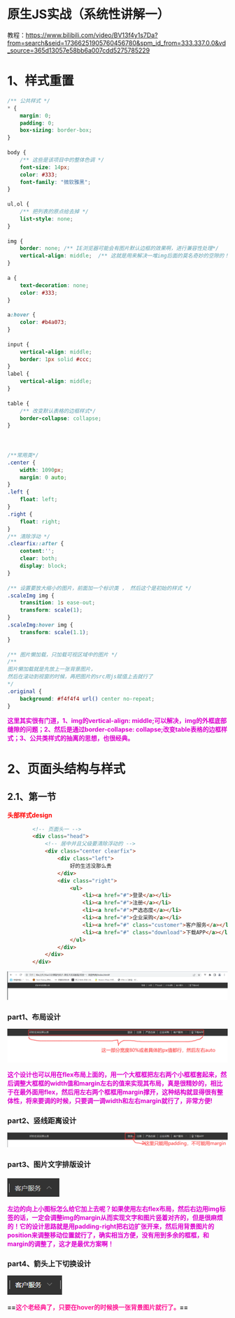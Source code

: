# 原生JS实战（系统性讲解一）

教程：https://www.bilibili.com/video/BV13f4y1s7Da?from=search&seid=17366251905760456780&spm_id_from=333.337.0.0&vd_source=365d13057e58bb6a007cdd5275785229



# 1、样式重置

```css
/** 公共样式 */
* {
    margin: 0;
    padding: 0;
    box-sizing: border-box;
}

body {
    /** 这些是该项目中的整体色调 */
    font-size: 14px;
    color: #333;
    font-family: "微软雅黑";
}

ul,ol {
    /** 把列表的原点给去掉 */
    list-style: none;
}

img {
    border: none; /** IE浏览器可能会有图片默认边框的效果啊，进行兼容性处理*/
    vertical-align: middle;  /** 这就是用来解决一堆img后面的莫名奇妙的空隙的！*/
}

a {
    text-decoration: none;
    color: #333;
}

a:hover {
    color: #b4a073;
}

input {
    vertical-align: middle;
    border: 1px solid #ccc;
}
label {
    vertical-align: middle;
}

table {
    /** 改变默认表格的边框样式*/
    border-collapse: collapse;
}



/**常用类*/
.center {
    width: 1090px;
    margin: 0 auto;
}
.left {
    float: left;
}
.right {
    float: right;
}
/** 清除浮动 */
.clearfix::after {
    content:'';
    clear: both;
    display: block;
}

/** 设置要放大缩小的图片，前面加一个标识类 ， 然后这个是初始的样式 */
.scaleImg img {
    transition: 1s ease-out;
    transform: scale(1);
}
.scaleImg:hover img {
    transform: scale(1.1);
}

/** 图片懒加载，只加载可视区域中的图片 */
/**
图片懒加载就是先放上一张背景图片，
然后在滚动到视窗的时候，再把图片的src用js赋值上去就行了
*/
.original {
    background: #f4f4f4 url() center no-repeat;
}

```

**<font color='deepred'>这里其实很有门道，1、img的vertical-align: middle;可以解决，img的外框底部缝隙的问题；2、然后是通过border-collapse: collapse;改变table表格的边框样式；3、公共类样式的抽离的思想，也很经典。</font>**



# 2、页面头结构与样式

## 2.1、第一节

**<font color='red'>头部样式design</font>**

```html
        <!-- 页面头一 -->
        <div class="head">
            <!-- 居中并且父级要清除浮动的 -->
            <div class="center clearfix">
                <div class="left">
                    好的生活没那么贵
                </div>
                <div class="right">
                    <ul>
                        <li><a href="#">登录</a></li>
                        <li><a href="#">注册</a></li>
                        <li><a href="#">严选态度</a></li>
                        <li><a href="#">企业采购</a></li>
                        <li><a href="#" class="customer">客户服务</a></li>
                        <li><a href="#" class="download">下载APP</a></li>
                    </ul>
                </div>
            </div>
        </div>
```

![image-20220728063151844](Typora_images/原生JS实战/image-20220728063151844.png)





### part1、布局设计

![image-20220728063755158](Typora_images/原生JS实战/image-20220728063755158.png)

**<font color='deepred'>这个设计也可以用在flex布局上面的，用一个大框框把左右两个小框框套起来，然后调整大框框的width值和margin左右的值来实现其布局，真是很精妙的，相比于在最外面用flex，然后用左右两个框框用margin撑开，这种结构就显得很有整体性，将来要调的时候，只要调一调width和左右margin就行了，非常方便!</font>**

### part2、竖线距离设计

![image-20220728064657834](Typora_images/原生JS实战/image-20220728064657834.png)



### part3、图片文字排版设计

![image-20220728065216919](Typora_images/原生JS实战/image-20220728065216919.png)

**<font color='deepred'>左边的向上小图标怎么给它加上去呢？如果使用左右flex布局，然后右边用img标签的话，一定会调整img的margin从而实现文字和图片竖着对齐的，但是很麻烦的！它的设计思路就是用padding-right把右边扩张开来，然后用背景图片的position来调整移动位置就行了，确实相当方便，没有用到多余的框框，和margin的调整了，这才是最优方案啊！</font>**

### part4、箭头上下切换设计

![image-20220728065934512](Typora_images/原生JS实战/image-20220728065934512.png)

**==<font color='deeppink'>这个老经典了，只要在hover的时候换一张背景图片就行了。</font>==**
